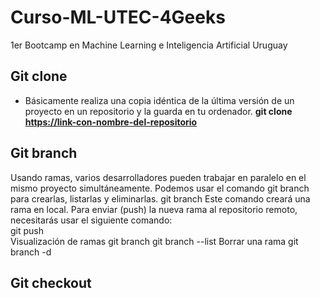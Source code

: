 # Curso-ML-UTEC-4Geeks
1er Bootcamp en Machine Learning e Inteligencia Artificial Uruguay
## Git clone
- Básicamente realiza una copia idéntica de la última versión de un proyecto en un repositorio y la guarda en tu ordenador.
**git clone <https://link-con-nombre-del-repositorio>**

## Git branch
Usando ramas, varios desarrolladores pueden trabajar en paralelo en el mismo proyecto simultáneamente. Podemos usar el comando git branch para crearlas, listarlas y eliminarlas.
git branch <nombre-de-la-rama>
Este comando creará una rama en local. Para enviar (push) la nueva rama al repositorio remoto, necesitarás usar el siguiente comando:  
git push <nombre-remoto> <nombre-rama>  
Visualización de ramas
git branch
git branch --list
Borrar una rama
git branch -d <nombre-de-la-rama>  

## Git checkout
